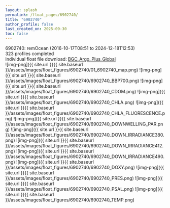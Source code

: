 ```yaml
---
layout: splash
permalink: /float_pages/6902740/
title: "6902740"
author_profile: false
last_created_on: 2025-09-30
toc: false
---
```

 
6902740: remOcean (2016-10-17T08:51 to 2024-12-18T12:53)\
323 profiles completed\
Individual float file download: [BGC_Argo_Plus_Global](https://ftp.soest.hawaii.edu/bgc_argo_plus/Individual_Floats/outliers_removed/6902740_Sprof_processed.nc)\
![img-png]({{ site.url }}{{ site.baseurl }}/assets/images/float_figures/6902740/01_6902740_map.png)
![img-png]({{ site.url }}{{ site.baseurl }}/assets/images/float_figures/6902740/6902740_BBP700.png)
![img-png]({{ site.url }}{{ site.baseurl }}/assets/images/float_figures/6902740/6902740_CDOM.png)
![img-png]({{ site.url }}{{ site.baseurl }}/assets/images/float_figures/6902740/6902740_CHLA.png)
![img-png]({{ site.url }}{{ site.baseurl }}/assets/images/float_figures/6902740/6902740_CHLA_FLUORESCENCE.png)
![img-png]({{ site.url }}{{ site.baseurl }}/assets/images/float_figures/6902740/6902740_DOWNWELLING_PAR.png)
![img-png]({{ site.url }}{{ site.baseurl }}/assets/images/float_figures/6902740/6902740_DOWN_IRRADIANCE380.png)
![img-png]({{ site.url }}{{ site.baseurl }}/assets/images/float_figures/6902740/6902740_DOWN_IRRADIANCE412.png)
![img-png]({{ site.url }}{{ site.baseurl }}/assets/images/float_figures/6902740/6902740_DOWN_IRRADIANCE490.png)
![img-png]({{ site.url }}{{ site.baseurl }}/assets/images/float_figures/6902740/6902740_DOXY.png)
![img-png]({{ site.url }}{{ site.baseurl }}/assets/images/float_figures/6902740/6902740_PRES.png)
![img-png]({{ site.url }}{{ site.baseurl }}/assets/images/float_figures/6902740/6902740_PSAL.png)
![img-png]({{ site.url }}{{ site.baseurl }}/assets/images/float_figures/6902740/6902740_TEMP.png)

